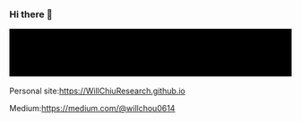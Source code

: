 ### Hi there 👋
![image](https://github.com/willchiu0614/willchiu0614/blob/main/intro.gif)

Personal site:https://WillChiuResearch.github.io

Medium:https://medium.com/@willchou0614
